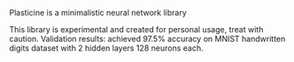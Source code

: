 Plasticine is a minimalistic neural network library

This library is experimental and created for personal usage, treat with caution.
Validation results: achieved 97.5% accuracy on MNIST handwritten digits dataset with 2 hidden layers 128 neurons each.